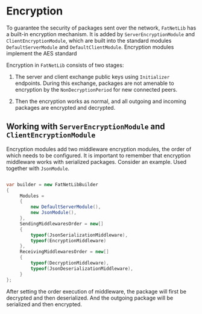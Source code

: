 ﻿# Encryption

To guarantee the security of packages sent over the network, `FatNetLib` has a built-in encryption mechanism. It is added
by `ServerEncryptionModule` and `ClientEncryptionModule`, which are built into the standard
modules `DefaultServerModule` and `DefaultClientModule`. Encryption modules implement the AES standard

Encryption in `FatNetLib` consists of two stages:

1. The server and client exchange public keys using `Initializer` endpoints. During this exchange, packages are not
   amenable to encryption by the `NonDecryptionPeriod` for new connected peers.

2. Then the encryption works as normal, and all outgoing and incoming packages are encrypted and decrypted.

## Working with `ServerEncryptionModule` and `ClientEncryptionModule`

Encryption modules add two middleware encryption modules, the order of which needs to be configured. It is important to
remember that encryption middleware works with serialized packages. Consider an example. Used together with `JsonModule`.

```c#

var builder = new FatNetLibBuilder
{
     Modules =
     {
         new DefaultServerModule(),
         new JsonModule(),
     },
     SendingMiddlewaresOrder = new[]
     {
         typeof(JsonSerializationMiddleware),
         typeof(EncryptionMiddleware)
     },
     ReceivingMiddlewaresOrder = new[]
     {
         typeof(DecryptionMiddleware),
         typeof(JsonDeserializationMiddleware),
     }
};
```

After setting the order execution of middleware, the package will first be decrypted and then deserialized.
And the outgoing package will be serialized and then encrypted.